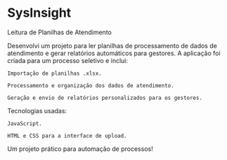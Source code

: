 # SysInsight

Leitura de Planilhas de Atendimento

Desenvolvi um projeto para ler planilhas de processamento de dados de atendimento e gerar relatórios automáticos para gestores. A aplicação foi criada para um processo seletivo e inclui:

    Importação de planilhas .xlsx.

    Processamento e organização dos dados de atendimento.

    Geração e envio de relatórios personalizados para os gestores.

Tecnologias usadas:

    JavaScript.

    HTML e CSS para a interface de upload.

Um projeto prático para automação de processos!
